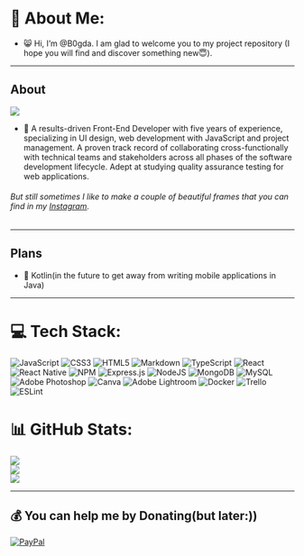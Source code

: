 


# 💫 About Me:

- 😸 Hi, I’m @B0gda. I am glad to welcome you to my project repository (I hope you will find and discover something new😇).  
---
## About ##
![](https://quotes-github-readme.vercel.app/api?type=vetical&theme=tokyonight)
- 👀 A results-driven Front-End Developer with five years of experience, specializing in UI design, web development with JavaScript and project management. A proven track record of collaborating cross-functionally with technical teams and stakeholders across all phases of the software development lifecycle. Adept at studying quality assurance testing for web applications.

 ###### But still sometimes I like to make a couple of beautiful frames that you can find in my [Instagram](https://www.instagram.com/_b0gda_/). ######
---

## Plans ##
- 🌱 Kotlin(in the future to get away from writing mobile applications in Java)
---


# 💻 Tech Stack:
![JavaScript](https://img.shields.io/badge/javascript-%23323330.svg?style=for-the-badge&logo=javascript&logoColor=%23F7DF1E) ![CSS3](https://img.shields.io/badge/css3-%231572B6.svg?style=for-the-badge&logo=css3&logoColor=white)  ![HTML5](https://img.shields.io/badge/html5-%23E34F26.svg?style=for-the-badge&logo=html5&logoColor=white) ![Markdown](https://img.shields.io/badge/markdown-%23000000.svg?style=for-the-badge&logo=markdown&logoColor=white) ![TypeScript](https://img.shields.io/badge/typescript-%23007ACC.svg?style=for-the-badge&logo=typescript&logoColor=white) ![React](https://img.shields.io/badge/react-%2320232a.svg?style=for-the-badge&logo=react&logoColor=%2361DAFB) ![React Native](https://img.shields.io/badge/react_native-%2320232a.svg?style=for-the-badge&logo=react&logoColor=%2361DAFB) ![NPM](https://img.shields.io/badge/NPM-%23000000.svg?style=for-the-badge&logo=npm&logoColor=white) ![Express.js](https://img.shields.io/badge/express.js-%23404d59.svg?style=for-the-badge&logo=express&logoColor=%2361DAFB) ![NodeJS](https://img.shields.io/badge/node.js-6DA55F?style=for-the-badge&logo=node.js&logoColor=white)  ![MongoDB](https://img.shields.io/badge/MongoDB-%234ea94b.svg?style=for-the-badge&logo=mongodb&logoColor=white) ![MySQL](https://img.shields.io/badge/mysql-%2300f.svg?style=for-the-badge&logo=mysql&logoColor=white) ![Adobe Photoshop](https://img.shields.io/badge/adobephotoshop-%2331A8FF.svg?style=for-the-badge&logo=adobephotoshop&logoColor=white) ![Canva](https://img.shields.io/badge/Canva-%2300C4CC.svg?style=for-the-badge&logo=Canva&logoColor=white) ![Adobe Lightroom](https://img.shields.io/badge/Adobe%20Lightroom-31A8FF.svg?style=for-the-badge&logo=Adobe%20Lightroom&logoColor=white) ![Docker](https://img.shields.io/badge/docker-%230db7ed.svg?style=for-the-badge&logo=docker&logoColor=white) ![Trello](https://img.shields.io/badge/Trello-%23026AA7.svg?style=for-the-badge&logo=Trello&logoColor=white) ![ESLint](https://img.shields.io/badge/ESLint-4B3263?style=for-the-badge&logo=eslint&logoColor=white)
# 📊 GitHub Stats:
![](https://github-readme-stats.vercel.app/api?username=B0gda&theme=dark&hide_border=false&include_all_commits=false&count_private=false)<br/>
![](https://github-readme-streak-stats.herokuapp.com/?user=B0gda&theme=dark&hide_border=false)<br/>
![](https://github-readme-stats.vercel.app/api/top-langs/?username=B0gda&theme=dark&hide_border=false&include_all_commits=false&count_private=false&layout=compact)



---


  ## 💰 You can help me by Donating(but later:))
  [![PayPal](https://img.shields.io/badge/PayPal-00457C?style=for-the-badge&logo=paypal&logoColor=white)](#) 
  


